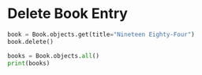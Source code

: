 # Delete Book Entry

```python
book = Book.objects.get(title="Nineteen Eighty-Four")
book.delete()

books = Book.objects.all()
print(books)

